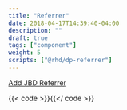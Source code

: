 ```yaml
---
title: "Referrer"
date: 2018-04-17T14:39:40-04:00
description: ""
draft: true
tags: ["component"]
weight: 5
scripts: ["@rhd/dp-referrer"]
---
```

[Add JBD Referrer](?referrer=jbd)

{{< code >}}<dp-referrer></dp-referrer>{{</ code >}}


